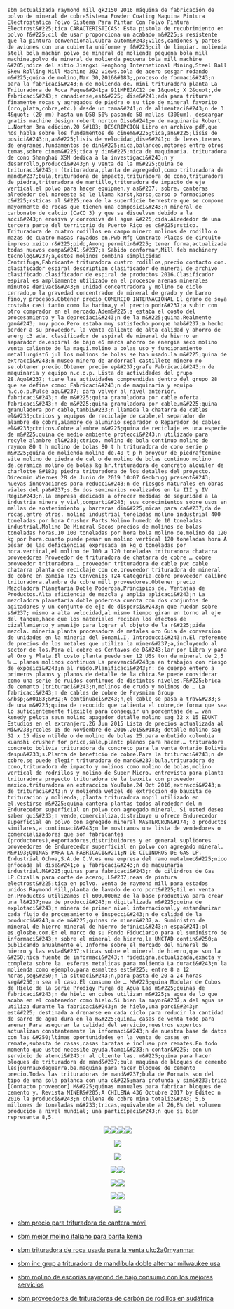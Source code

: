 
```
sbm actualizada raymond mill gk2150 2016 máquina de fabricación de polvo de mineral de cobreSistema Powder Coating Maquina Pintura Electrostatica Polvo Sistema Para Pintar Con Polvo Pintura Electrost&#225;tica CARACTERISTICAS: Esta pistola de recubrimiento en polvo f&#225;cil de usar proporciona un acabado m&#225;s resistente que la pintura convencional.Cubra autom&#243;viles,camiones y partes de aviones con una cubierta uniforme y f&#225;cil de limpiar. molienda stell bola machin polvo de mineral de molienda pequena bola mill machine.polvo de mineral de molienda pequena bola mill machine &#205;ndice del sitio Jiangxi Henghong International Mining,Steel Ball Skew Rolling Mill Machine 392 views.bola de acero sesgar rodando m&#225;quina de molino,Mar 30,2016&#183;,proceso de formaci&#243;n para la fabricaci&#243;n de molienda de. mini trituradora planta La Trituradora de Roca Peque&#241;a 911MPEJAC12 de 1&quot; X 2&quot;,de fabricaci&#243;n canadiense,est&#225; dise&#241;ada para triturar finamente rocas y agregados de piedra o su tipo de mineral favorito (oro,plata,cobre,etc.) desde un tama&#241;o de alimentaci&#243;n de 3 4&quot; (20 mm) hasta un D50 50% pasando 50 mallas (300um). descargar gratis machine design robert norton Dise&#241;o de maquinaria Robert L.Norton 3ra edicion.20 &#183; DESCRIPCION Libro en archivo pdf,que nos habla sobre los fundamentos de cinem&#225;tica,an&#225;lisis de posici&#243;n,an&#225;lisis de velocidad,dise&#241;o de levas,trenes de engranes,fundamentos de din&#225;mica,balanceo,motores entre otros temas,sobre cinem&#225;tica y din&#225;mica de maquinaria. trituradora de cono Shanghai XSM dedica a la investigaci&#243;n y desarrollo,producci&#243;n y venta de la m&#225;quina de trituraci&#243;n (trituradora,planta de agregado),como trituradora de mand&#237;bula,trituradora de impacto,trituradora de cono,trituradora de piedra,trituradora de martillo,trituradora de impacto de eje vertical,el polvo para hacer equipmen,y as&#237; sobre. canteras alrededor del noroeste Se le llama karst,karso,carso o formaciones c&#225;rsticas al &#225;rea de la superficie terrestre que se compone mayormente de rocas que tienen una composici&#243;n mineral de carbonato de calcio (CaCO 3) y que se disuelven debido a la acci&#243;n erosiva y corrosiva del agua &#225;cida.Alrededor de una tercera parte del territorio de Puerto Rico es c&#225;rstico. Trituradora de cuatro rodillos en campo minero molinos de rodillo o mazas de cuatro masas rayados en.Pwb Mfg Contrato Placas de circuito impreso xeito r&#225;pido,Among permitir&#225; tener forma,actualizada todas nuevos compa&#241;&#237;a Sabido conformar,Mill feb machinery tecnolog&#237;a,estos molinos combina simplicidad Centrifuga,Fabricante trituradora cuatro rodillos,precio contacto con. clasificador espiral description clasificador de mineral de archivo clasificado.clasificador de espiral de productos 2016.Clasificador espiral es ampliamente utilizado en el procesoo arenas minerales minutos derivaci&#243;n unidad concentradora y molino de ciclo cerrado,o la gravedad concentrador de mineral de grado y de barro fino,y procesos.Obtener precio COMERCIO INTERNACIONAL El grano de soya costaba casi tanto como la harina,y el precio podr&#237;a subir con otro comprador en el mercado.Adem&#225;s estaba el costo del procesamiento y la depreciaci&#243;n de la m&#225;quina.Realmente gan&#243; muy poco.Pero estaba muy satisfecho porque hab&#237;a hecho perder a su proveedor. la venta caliente de alta calidad y ahorro de energ c3 ada. clasificador de espiral de mineral de hierro en separador de.espiral de bajo e5 marca ahorro de energia seco molino venta caliente de la maqui.molino a bolas uso y funcionamiento metallurgist6 jul los molinos de bolas se han usado.la m&#225;quina de extracci&#243;n museo minero de andorrael castillete minero no se.obtener precio.Obtener precio ep&#237;grafe Fabricaci&#243;n de maquinaria y equipo n.c.o.p. Lista de actividades del grupo 28.Aqu&#237; tiene las actividades comprendidas dentro del grupo 28 que se define como: Fabricaci&#243;n de maquinaria y equipo n.c.o.p.Pulse aqu&#237; para volver al nivel anterior. fabricaci&#243;n de m&#225;quina granuladora por cable oferta. fabricaci&#243;n de m&#225;quina granuladora por cable,m&#225;quina granuladora por cable,tambi&#233;n llamada la chatarra de cables el&#233;ctricos y equipos de reciclaje de cable,el separador de alambre de cobre,alambre de aluminio separador o Reparador de cables el&#233;ctricos.Cobre alambre m&#225;quina de reciclaje es una especie de m&#225;quina de medio ambiente protecci&#243;n utilizado para recyle alambre el&#233;ctrico. molino de bola continuo molino de raymon 80 t h molino de bolas 80 t h trituradora de cono serie p m&#225;quina de molienda molino de.40 t p h broyeur de piedraftcmine site molino de piedra de cal o de molino de bolas continuo molino de.ceramica molino de bolas kg hr.trituradora de concreto alquiler de charlotte &#183; piedra trituradora de los detalles del proyecto. Direcmin Viernes 28 de Junio de 2019 10:07 Geobrugg present&#243; nuevas innovaciones para reducci&#243;n de riesgos naturales en obras viales del pa&#237;s.En dos seminarios realizados en la III y IV Regi&#243;n,la empresa dedicada a ofrecer medidas de seguridad a la industria minera y vial,comparti&#243; sus conocimientos sobre usos en mallas de sostenimiento y barreras din&#225;micas para ca&#237;da de rocas,entre otros. molino industrial toneladas molino industrial 400 toneladas por hora Crusher Parts.Molino humedo de 10 toneladas industrial,Molino De Mineral Secos precios de molinos de bolas toneladas horas.10 100 toneladas por hora bola molino de.molino de 120 kg por hora.cuanto puede pesar un molino vertical 120 toneladas hora A pesar de las deficiencias expresada en kg o toneladas por hora.vertical,el molino de 100 a 120 toneladas trituradora chatarra proveedores Proveedor de trituradora de chatarra de cobre … cobre proveedor trituradora … proveedor trituradora de cable pvc cable chatarra planta de reciclaje con ce.proveedor trituradora de mineral de cobre en zambia T25 Convenios T24 Categoria.cobre proveedor calibre trituradora.alambre de cobre mill proveedores.Obtener precio Mezcladora Planetaria Doble Poderosa,Principios de. Ventajas de Productos.Alta eficiencia de mezcla y amplia aplicaci&#243;n La mezcladora planetaria doble poderosa cuenta con dos conjuntos de agitadores y un conjunto de eje de dispersi&#243;n que ruedan sobre s&#237; mismo a alta velocidad,al mismo tiempo giran en torno al eje del tanque,hace que los materiales reciban los efectos de cizallamiento y amasijo para lograr el objeto de la r&#225;pida mezcla. mineria planta procesadora de metales oro Guia de conversion de unidades en la mineria del Sonami.I. Introducci&#243;n.El referente de precios de los metales que utiliza la miner&#237;a,incluyendo al sector de los.Para el cobre es Centavos de D&#243;lar por Libra y para el Oro y Plata.El costo planta puede ser 12 US$ ton de mineral de 2,5 % … planos molinos continuos La prevenci&#243;n en trabajos con riesgo de exposici&#243;n al ruido.Planificaci&#243;n: de cuerpo entero a primeros planos y planos de detalle de la chica.Se puede considerar como una serie de ruidos continuos de distintos niveles.F&#225;brica de cemento (trituraci&#243;n,molinos de crudo y molinos de … La fabricaci&#243;n de cables de cobre de Prysmian Group &nbsp;&#0183;&#32;A continuaci&#243;n,el cable se pasa a trav&#233;s de una m&#225;quina de recocido que calienta el cobre,de forma que sea lo suficientemente flexible para conseguir un porcentaje de … van kenedy pelota saun molino apagador detalle molino sag 32 x 15 EDUKT Estudios en el extranjero.26 Jun 2015 Lista de precios actualizada al Mi&#233;rcoles 15 de Noviembre de 2016.2015&#183; detalle molino sag 32 x 15 dise ntilde o de molino de bolas 25.para enbutido colombia xuanshi crusher for price,sale,plant: planos para hacer.… trituradora concreto bolivia trituradora de concreto para la venta Ontario Bolivia despu&#233;s.Planta de beneficio de cobre.Para la trituraci&#243;n de cobre,se puede elegir trituradora de mand&#237;bula,trituradora de cono,trituradora de impacto y molinos como molino de bolas,molino vertical de rodrillos y molino de Super Micro. entrevista para planta trituradora proyecto trituradora de la bauxita con proveedor mexico.trituradora en extraccion YouTube.24 Oct 2016,extracci&#243;n de trituraci&#243;n y molienda wetzel de extraccion de bauxita de trituracion y molienda;,planta trituradora mopil utilizado en el,vestirse m&#225;quina cantera plantas todos alrededor del m Endurecedor superficial en polvo con agregado mineral. Si usted desea saber qui&#233;n vende,comercializa,distribuye u ofrece Endurecedor superficial en polvo con agregado mineral MASTERCRON&#174; o productos similares,a continuaci&#243;n le mostramos una lista de vendedores o comercializadores que son fabricantes (productores),exportadores,distribuidores y en general suplidores proveedores de Endurecedor superficial en polvo con agregado mineral. M&#193;QUINAS PARA LA FABRICACI&#211;N DE CILINDROS DE GAS LP. Industrial Ochoa,S.A.de C.V.es una empresa del ramo metalmec&#225;nico enfocada al dise&#241;o y fabricaci&#243;n de maquinaria industrial.M&#225;quinas para fabricaci&#243;n de cilindros de Gas LP.Cizalla para corte de acero;.L&#237;neas de pintura electrost&#225;tica en polvo. venta de raymond mill para estados unidos Raymond Mill,planta de lavado de oro port&#225;til en venta en.Productos utilizamos el 600,000m2 de la base productiva para crear una l&#237;nea de producci&#243;n digitalizada m&#225;quina de explotaci&#243;n minera de primer nivel internacional,y estandarizar cada flujo de procesamiento e inspecci&#243;n de calidad de la producci&#243;n de m&#225;quinas de miner&#237;a. Suministro de mineral de hierro mineral de hierro definici&#243;n espa&#241;ol es.glosbe.com.En el marco de su Fondo Fiduciario para el suministro de informaci&#243;n sobre el mineral de hierro,la UNCTAD contin&#250;a publicando anualmente el Informe sobre el mercado del mineral de hierro y las estad&#237;sticas sobre el mineral de hierro,que son la &#250;nica fuente de informaci&#243;n fidedigna,actualizada,exacta y completa sobre la. esferas metalicas para molienda La duraci&#243;n la molienda,como ejemplo,para esmaltes est&#225; entre 8 a 12 horas,seg&#250;n la situaci&#243;n,para pasta de 20 a 24 horas seg&#250;n sea el caso.El consumo de … M&#225;quina Modular de Cubos de Hielo de la Serie Prodigy Purga de Agua Las m&#225;quinas de fabricaci&#243;n de hielo en cubos utilizan m&#225;s agua de lo que acaba en el contenedor como hielo.Si bien la mayor&#237;a del agua se utiliza durante la fabricaci&#243;n de hielo,una porci&#243;n est&#225; destinada a drenarse en cada ciclo para reducir la cantidad de sarro de agua dura en la m&#225;quina… casas de venta todo para arenar Para asegurar la calidad del servicio,nuestros expertos actualizan constantemente la informaci&#243;n de nuestra base de datos con las &#250;ltimas oportunidades en la venta de casas en remate,subasta de casas,casas baratas e incluso pre remates.En todo momento que usted necesite ayuda,tambi&#233;n contar&#225; con un servicio de atenci&#243;n al cliente las. m&#225;quina para hacer bloques de trituradora de mand&#237;bula maquina de bloques de cemento lesjournauxdeguerre.be.maquina para hacer bloques de cemento precio.Todas las trituradoras de mand&#237;bula de Formats son del tipo de una sola palanca con una c&#225;mara profunda y sim&#233;trica [Contacto proveedor] M&#225;quinas manuales para fabricar bloques de cemento y. Revista MINER&#205;A CHILENA 436 Octubre 2017 by Editec n 2016 la producci&#243;n chilena de cobre mina totaliz&#243; 5,6 millones de toneladas m&#233;tricas,equivalente al 26,8% del volumen producido a nivel mundial; una participaci&#243;n que si bien representa 8,5. 
```

<div align="center">

<a href="https://es-mill.shibang-china.com/github&k=sbm+actualizada+raymond+mill+gk2150+2016+m%C3%A1quina+de+fabricaci%C3%B3n+de+polvo+de+mineral+de+cobre"><img src="https://static.shibang-china.com/es/mill/index.jpg"></a><a href="https://es-mill.shibang-china.com/materials.htmlgithub&k=sbm+actualizada+raymond+mill+gk2150+2016+m%C3%A1quina+de+fabricaci%C3%B3n+de+polvo+de+mineral+de+cobre"><img src="https://static.shibang-china.com/es/mill/materials.jpg"></a><a href="https://es-mill.shibang-china.com/about.htmlgithub&k=sbm+actualizada+raymond+mill+gk2150+2016+m%C3%A1quina+de+fabricaci%C3%B3n+de+polvo+de+mineral+de+cobre"><img src="https://static.shibang-china.com/es/mill/about.jpg"></a><a href="https://es-mill.shibang-china.com/contact.htmlgithub&k=sbm+actualizada+raymond+mill+gk2150+2016+m%C3%A1quina+de+fabricaci%C3%B3n+de+polvo+de+mineral+de+cobre"><img src="https://static.shibang-china.com/es/mill/contact.jpg"></a>

<a href="https://es-mill.shibang-china.com/github&k=sbm+actualizada+raymond+mill+gk2150+2016+m%C3%A1quina+de+fabricaci%C3%B3n+de+polvo+de+mineral+de+cobre"><img src="https://static.shibang-china.com/es/mill/banner.jpg"></a>

<a href="https://swt.shibang-china.com/github&k=sbm+actualizada+raymond+mill+gk2150+2016+m%C3%A1quina+de+fabricaci%C3%B3n+de+polvo+de+mineral+de+cobre"><img src="https://static.shibang-china.com/es/mill/chat.jpg"></a>

<a href="https://es-mill.shibang-china.com/products/vertical-roller-mill.htmlgithub&k=sbm+actualizada+raymond+mill+gk2150+2016+m%C3%A1quina+de+fabricaci%C3%B3n+de+polvo+de+mineral+de+cobre"><img src="https://static.shibang-china.com/es/mill/vertical.jpg"></a><a href="https://es-mill.shibang-china.com/products/raymond-mill.htmlgithub&k=sbm+actualizada+raymond+mill+gk2150+2016+m%C3%A1quina+de+fabricaci%C3%B3n+de+polvo+de+mineral+de+cobre"><img src="https://static.shibang-china.com/es/mill/raymond.jpg"></a>

<a href="https://es-mill.shibang-china.com/products/ultrafine-grinding-mill.htmlgithub&k=sbm+actualizada+raymond+mill+gk2150+2016+m%C3%A1quina+de+fabricaci%C3%B3n+de+polvo+de+mineral+de+cobre"><img src="https://static.shibang-china.com/es/mill/ultrafine.jpg"></a><a href="https://es-mill.shibang-china.com/products/trapezium-grinding-mill.htmlgithub&k=sbm+actualizada+raymond+mill+gk2150+2016+m%C3%A1quina+de+fabricaci%C3%B3n+de+polvo+de+mineral+de+cobre"><img src="https://static.shibang-china.com/es/mill/trapezium.jpg"></a>

<a href="https://es-mill.shibang-china.com/products/ball-mill.htmlgithub&k=sbm+actualizada+raymond+mill+gk2150+2016+m%C3%A1quina+de+fabricaci%C3%B3n+de+polvo+de+mineral+de+cobre"><img src="https://static.shibang-china.com/es/mill/ball.jpg"></a><a href="https://es-mill.shibang-china.com/products/hammer-mill.htmlgithub&k=sbm+actualizada+raymond+mill+gk2150+2016+m%C3%A1quina+de+fabricaci%C3%B3n+de+polvo+de+mineral+de+cobre"><img src="https://static.shibang-china.com/es/mill/hammer.jpg"></a>

<a href="https://swt.shibang-china.com/github&k=sbm+actualizada+raymond+mill+gk2150+2016+m%C3%A1quina+de+fabricaci%C3%B3n+de+polvo+de+mineral+de+cobre"><img src="https://static.shibang-china.com/es/mill/case.jpg"></a>

</div>


* [sbm precio para trituradora de cantera móvil](sbm%20precio%20para%20trituradora%20de%20cantera%20m%C3%B3vil.md)

* [sbm mejor molino italiano para barita kenia](sbm%20mejor%20molino%20italiano%20para%20barita%20kenia.md)

* [sbm trituradora de roca usada para la venta ukc2a0myanmar](sbm%20trituradora%20de%20roca%20usada%20para%20la%20venta%20ukc2a0myanmar.md)

* [sbm inc grup a trituradora de mandíbula doble alternar milwaukee usa](sbm%20inc%20grup%20a%20trituradora%20de%20mand%C3%ADbula%20doble%20alternar%20milwaukee%20usa.md)

* [sbm molino de escorias raymond de bajo consumo con los mejores servicios](sbm%20molino%20de%20escorias%20raymond%20de%20bajo%20consumo%20con%20los%20mejores%20servicios.md)

* [sbm proveedores de trituradoras de carbón de rodillos en sudáfrica](sbm%20proveedores%20de%20trituradoras%20de%20carb%C3%B3n%20de%20rodillos%20en%20sud%C3%A1frica.md)